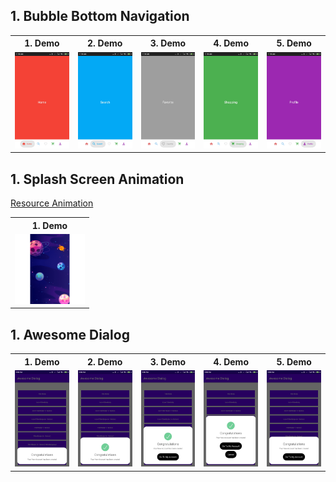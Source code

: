 ## 1. Bubble Bottom Navigation
<table style="width:100%">
  <tr>
    <th>1. Demo </th>
    <th>2. Demo</th> 
    <th>3. Demo</th> 
    <th>4. Demo</th> 
    <th>5. Demo</th> 
  </tr>
  <tr>
    <td><img src = "Bubble/1.jpg"/></td>
    <td><img src = "Bubble/2.jpg"/></td>
    <td><img src = "Bubble/3.jpg"/></td>
    <td><img src = "Bubble/4.jpg"/></td>
    <td><img src = "Bubble/5.jpg"/></td> 
    
  </tr>
</table>

## 1. Splash Screen Animation

[Resource Animation](https://lottiefiles.com/38047-splash-screen-of-programming-hero-app)
<table style="width:25%">
  <tr>
    <th>1. Demo </th>
  </tr>
  <tr>
    <td><img src = "Splash/splash.gif"/></td>
    
  </tr>
</table>

## 1. Awesome Dialog
<table style="width:100%">
  <tr>
    <th>1. Demo </th>
    <th>2. Demo</th> 
    <th>3. Demo</th> 
    <th>4. Demo</th> 
    <th>5. Demo</th> 
  </tr>
  <tr>
    <td><img src = "Dialog/1.jpg"/></td>
    <td><img src = "Dialog/2.jpg"/></td>
    <td><img src = "Dialog/3.jpg"/></td>
    <td><img src = "Dialog/4.jpg"/></td>
    <td><img src = "Dialog/5.jpg"/></td> 
    
  </tr>
</table>
